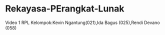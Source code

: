 # Rekayasa-PErangkat-Lunak
Video 1 RPL Kelompok:Kevin Ngantung(021),Ida Bagus (025),Rendi Devano (058)
